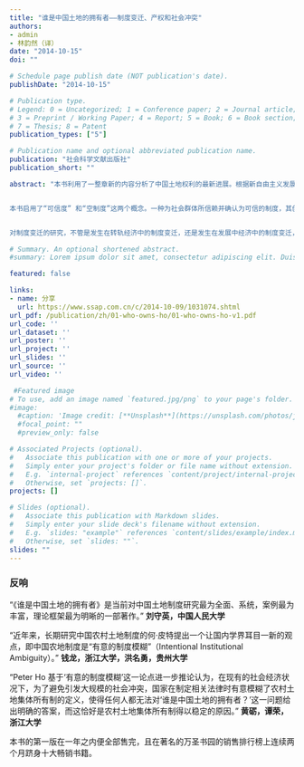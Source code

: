 ```yaml
---
title: "谁是中国土地的拥有者——制度变迁、产权和社会冲突"
authors:
- admin
- 林韵然（译）
date: "2014-10-15"
doi: ""

# Schedule page publish date (NOT publication's date).
publishDate: "2014-10-15"

# Publication type.
# Legend: 0 = Uncategorized; 1 = Conference paper; 2 = Journal article;
# 3 = Preprint / Working Paper; 4 = Report; 5 = Book; 6 = Book section;
# 7 = Thesis; 8 = Patent
publication_types: ["5"]

# Publication name and optional abbreviated publication name.
publication: "社会科学文献出版社"
publication_short: ""

abstract: "本书利用了一整章新的内容分析了中国土地权利的最新进展。根据新自由主义发展理论，土地分配最公平且最有效的方法是市场化，而不是国家调控。因此，中国土地产权、登记及关联制度的何去何从是中国发展的一个关键性问题。新的章节论证了这些理论前提或许需要重新思考和审视，这至少包括以下两个重要方面：首先，在过去的三十多年里，中国实体资本的积聚和经济增长的一个主要因素就是得益于土地收入和房地产，而这正是在中国土地缺乏明确边界和产权登记的条件下发生的；其次，制度变迁不是国家对保护财产权介入的一个简单结果。


本书启用了“可信度” 和“空制度”这两个概念。一种为社会群体所信赖并确认为可信的制度，其创生在相当程度上取决于该群体根据其所面临的社会经济和政治因素所做出的选择和安排。无视这一条件，不仅会导致对社会行为人的行为方式作用甚微的空制度的产生，而且会导致社会不公加剧，低劣土地管理制度，甚至社会冲突的产生。本书指出要正确理解中国农村改革所取得的成功，其诀窍在于理解政府所采取的“放手”政策，及其所刻意坚持的制度模糊原则的意义，因为这两者促成了适合不同地方特性并具有可信度的制度的发展产生。


对制度变迁的研究，不管是发生在转轨经济中的制度变迁，还是发生在发展中经济中的制度变迁，事实证明如果将研究的着眼点集中于土地，劳动或资本这三种最基本的生产要素时，研究成果会是极为显著的。本书所阐述的是专门将“土地”这一要素择出作为切入点来研究处于转轨变革中的中国，同时借此阐明这样一个论点：在一个社会中，受法律保护的私有财产制度，以及运转良好的市场体系的形成，不是人为强制形成的，而是该社会的历史自然发展的结果，并且是由伴随着这一历史发展过程所形成的制度体系所孕育的产物。"

# Summary. An optional shortened abstract.
#summary: Lorem ipsum dolor sit amet, consectetur adipiscing elit. Duis posuere tellus ac convallis placerat. Proin tincidunt magna sed ex sollicitudin condimentum.

featured: false

links:
- name: 分享
  url: https://www.ssap.com.cn/c/2014-10-09/1031074.shtml
url_pdf: /publication/zh/01-who-owns-ho/01-who-owns-ho-v1.pdf
url_code: ''
url_dataset: ''
url_poster: ''
url_project: ''
url_slides: ''
url_source: ''
url_video: ''

 #Featured image
# To use, add an image named `featured.jpg/png` to your page's folder. 
#image:
  #caption: 'Image credit: [**Unsplash**](https://unsplash.com/photos/jdD8gXaTZsc)'
  #focal_point: ""
  #preview_only: false

# Associated Projects (optional).
#   Associate this publication with one or more of your projects.
#   Simply enter your project's folder or file name without extension.
#   E.g. `internal-project` references `content/project/internal-project/index.md`.
#   Otherwise, set `projects: []`.
projects: []

# Slides (optional).
#   Associate this publication with Markdown slides.
#   Simply enter your slide deck's filename without extension.
#   E.g. `slides: "example"` references `content/slides/example/index.md`.
#   Otherwise, set `slides: ""`.
slides: ""
---
```



### 反响

“《谁是中国土地的拥有者》是当前对中国土地制度研究最为全面、系统，案例最为丰富，理论框架最为明晰的一部著作。” **刘守英，中国人民大学**

“近年来，长期研究中国农村土地制度的何·皮特提出一个让国内学界耳目一新的观点，即中国农地制度是“有意的制度模糊”（Intentional Institutional Ambiguity）。” **钱龙，浙江大学，洪名勇，贵州大学**

“Peter Ho 基于‘有意的制度模糊’这一论点进一步推论认为，在现有的社会经济状况下，为了避免引发大规模的社会冲突，国家在制定相关法律时有意模糊了农村土地集体所有制的定义，使得任何人都无法对‘谁是中国土地的拥有者？’这一问题给出明确的答案，而这恰好是农村土地集体所有制得以稳定的原因。” **黄砺，谭荣，浙江大学**

本书的第一版在一年之内便全部售完，且在著名的万圣书园的销售排行榜上连续两个月跻身十大畅销书籍。

